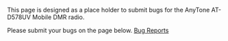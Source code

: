 This page is designed as a place holder to submit bugs for the AnyTone AT-D578UV Mobile DMR radio.

Please submit your bugs on the page below.
<a href="https://github.com/na7q/D578UV/issues">Bug Reports</a>

